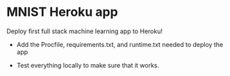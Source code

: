 # MNIST Heroku app

Deploy first full stack machine learning app to Heroku!

* Add the Procfile, requirements.txt, and runtime.txt needed to deploy the app

* Test everything locally to make sure that it works.
